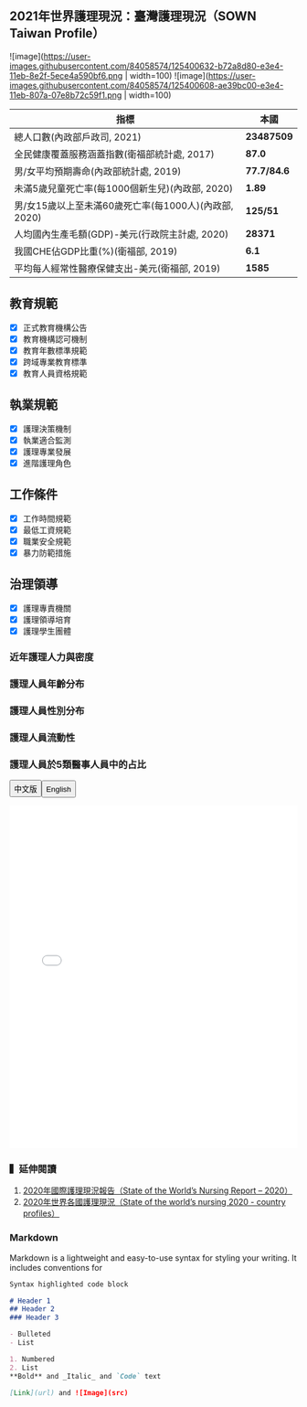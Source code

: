 ## 2021年世界護理現況：臺灣護理現況（SOWN Taiwan Profile）
![image](https://user-images.githubusercontent.com/84058574/125400632-b72a8d80-e3e4-11eb-8e2f-5ece4a590bf6.png | width=100) 
![image](https://user-images.githubusercontent.com/84058574/125400608-ae39bc00-e3e4-11eb-807a-07e8b72c59f1.png | width=100)

**指標** | **本國**
------------ | -------------
總人口數(內政部戶政司, 2021) | **23487509**
全民健康覆蓋服務涵蓋指數(衛福部統計處, 2017) | **87.0**
男/女平均預期壽命(內政部統計處, 2019) | **77.7/84.6**
未滿5歲兒童死亡率(每1000個新生兒)(內政部, 2020) | **1.89**
男/女15歲以上至未滿60歲死亡率(每1000人)(內政部, 2020) | **125/51**
人均國內生產毛額(GDP)-美元(行政院主計處, 2020) | **28371**
我國CHE佔GDP比重(%)(衛福部, 2019) | **6.1**
平均每人經常性醫療保健支出-美元(衛福部, 2019) | **1585**

## 教育規範
- [x] 正式教育機構公告
- [x] 教育機構認可機制
- [x] 教育年數標準規範
- [x] 跨域專業教育標準
- [x] 教育人員資格規範

## 執業規範
- [x] 護理決策機制
- [x] 執業適合監測
- [x] 護理專業發展
- [x] 進階護理角色

## 工作條件
- [x] 工作時間規範
- [x] 最低工資規範
- [x] 職業安全規範
- [x] 暴力防範措施

## 治理領導
- [x] 護理專責機關
- [x] 護理領導培育
- [x] 護理學生團體

### **近年護理人力與密度**

### **護理人員年齡分布**

### **護理人員性別分布**

### **護理人員流動性**


### **護理人員於5類醫事人員中的占比**

<p><button onclick="document.getElementById('myVideo').src='人人圖.html'" style="height:30px;">中文版</button><button onclick="document.getElementById('myVideo').src='Isotype.html'" style="height:30px;">English</button></p>

<p><iframe  scrolling="no" frameborder="0" height="600" id="myVideo" src="人人圖.html" width="100%"></iframe></p>

### ▍延伸閱讀
1. [2020年國際護理現況報告（State of the World’s Nursing Report – 2020）](https://www.who.int/publications-detail/nursing-report-2020)
2. [2020年世界各國護理現況（State of the world’s nursing 2020 - сountry profiles）](https://apps.who.int/nhwaportal/Sown/Index)


### Markdown

Markdown is a lightweight and easy-to-use syntax for styling your writing. It includes conventions for

```markdown
Syntax highlighted code block

# Header 1
## Header 2
### Header 3

- Bulleted
- List

1. Numbered
2. List
**Bold** and _Italic_ and `Code` text

[Link](url) and ![Image](src)
```

